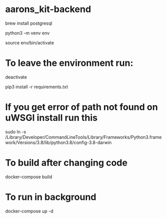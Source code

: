 # aarons_kit-backend

brew install postgresql

python3 -m venv env

source env/bin/activate

# To leave the environment run:
deactivate

pip3 install -r requirements.txt

# If you get error of path not found on uWSGI install run this
sudo ln -s /Library/Developer/CommandLineTools/Library/Frameworks/Python3.framework/Versions/3.8/lib/python3.8/config-3.8-darwin <INSERT YOUR NOT-FOUND-PATH HERE WITHOUT libpython3.8.a FILENAME>

# To build after changing code
docker-compose build

# To run in background
docker-compose up -d

